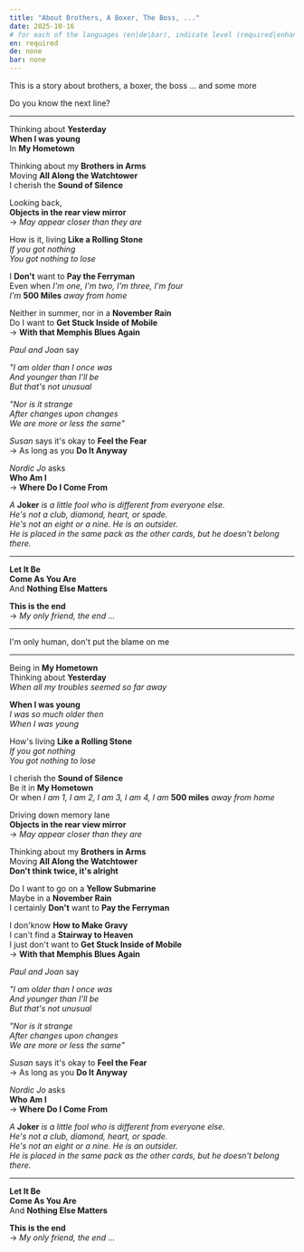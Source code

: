 ```yaml
---
title: "About Brothers, A Boxer, The Boss, ..."
date: 2025-10-16
# for each of the languages (en|de|bar), indicate level (required|enhancing|minor|none)
en: required
de: none
bar: none
---
```

This is a story about brothers, a boxer, the boss ... and some more

Do you know the next line?

---

Thinking about **Yesterday**  
**When I was young**  
In **My Hometown**  

Thinking about my **Brothers in Arms**  
Moving **All Along the Watchtower**  
I cherish the **Sound of Silence**  

Looking back,  
**Objects in the rear view mirror**  
-> *May appear closer than they are*

How is it, living **Like a Rolling Stone**  
*If you got nothing*  
*You got nothing to lose*

I **Don't** want to **Pay the Ferryman**  
Even when *I'm one, I'm two, I'm three, I'm four*  
*I'm* **500 Miles** *away from home*

Neither in summer, nor in a **November Rain**  
Do I want to **Get Stuck Inside of Mobile**  
-> **With that Memphis Blues Again**


*Paul and Joan* say  

*"I am older than I once was*  
*And younger than I'll be*  
*But that's not unusual*

*"Nor is it strange*  
*After changes upon changes*  
*We are more or less the same"*

*Susan* says it's okay to **Feel the Fear**  
-> As long as you **Do It Anyway**

*Nordic Jo* asks  
**Who Am I**  
-> **Where Do I Come From**

*A* **Joker** *is a little fool who is different from everyone else.*  
*He's not a club, diamond, heart, or spade.*  
*He's not an eight or a nine. He is an outsider.*  
*He is placed in the same pack as the other cards, but he doesn't belong there.*

---

**Let It Be**  
**Come As You Are**  
And **Nothing Else Matters**  

**This is the end**  
-> *My only friend, the end ...*

---

I'm only human, don't put the blame on me

---

Being in **My Hometown**  
Thinking about **Yesterday**  
*When all my troubles seemed so far away*

**When I was young**  
*I was so much older then*  
*When I was young*

How's living **Like a Rolling Stone**  
*If you got nothing*  
*You got nothing to lose*

I cherish the **Sound of Silence**  
Be it in **My Hometown**  
Or when *I am 1, I am 2, I am 3, I am 4, I am* **500 miles** *away from home*

Driving down memory lane  
**Objects in the rear view mirror**  
-> *May appear closer than they are*

Thinking about my **Brothers in Arms**  
Moving **All Along the Watchtower**  
**Don't think twice, it's alright**

Do I want to go on a **Yellow Submarine**  
Maybe in a **November Rain**  
I certainly **Don't** want to **Pay the Ferryman**

I don'know **How to Make Gravy**  
I can't find a **Stairway to Heaven**  
I just don't want to **Get Stuck Inside of Mobile**  
-> **With that Memphis Blues Again**

*Paul and Joan* say  

*"I am older than I once was*  
*And younger than I'll be*  
*But that's not unusual*

*"Nor is it strange*  
*After changes upon changes*  
*We are more or less the same"*

*Susan* says it's okay to **Feel the Fear**  
-> As long as you **Do It Anyway**

*Nordic Jo* asks  
**Who Am I**  
-> **Where Do I Come From**

*A* **Joker** *is a little fool who is different from everyone else.*  
*He's not a club, diamond, heart, or spade.*  
*He's not an eight or a nine. He is an outsider.*  
*He is placed in the same pack as the other cards, but he doesn't belong there.*

---

**Let It Be**  
**Come As You Are**  
And **Nothing Else Matters**  

**This is the end**  
-> *My only friend, the end ...*